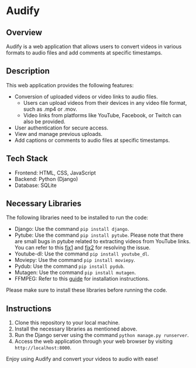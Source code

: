 # Audify

## Overview
Audify is a web application that allows users to convert videos in various formats to audio files and add comments at specific timestamps.

## Description
This web application provides the following features:
- Conversion of uploaded videos or video links to audio files.
  - Users can upload videos from their devices in any video file format, such as .mp4 or .mov.
  - Video links from platforms like YouTube, Facebook, or Twitch can also be provided.
- User authentication for secure access.
- View and manage previous uploads.
- Add captions or comments to audio files at specific timestamps.

## Tech Stack
- Frontend: HTML, CSS, JavaScript
- Backend: Python (Django)
- Database: SQLite

## Necessary Libraries
The following libraries need to be installed to run the code:
- Django: Use the command `pip install django`.
- Pytube: Use the command `pip install pytube`. Please note that there are small bugs in pytube related to extracting videos from YouTube links. You can refer to this [fix1](https://github.com/pytube/pytube/issues/1678) and [fix2](https://stackoverflow.com/questions/68680322/pytube-urllib-error-httperror-http-error-410-gone) for resolving the issue.
- Youtube-dl: Use the command `pip install youtube_dl`.
- Moviepy: Use the command `pip install moviepy`.
- Pydub: Use the command `pip install pydub`.
- Mutagen: Use the command `pip install mutagen`.
- FFMPEG: Refer to this [guide](https://ffmpeg.org/about.html) for installation instructions.

Please make sure to install these libraries before running the code.

## Instructions
1. Clone this repository to your local machine.
2. Install the necessary libraries as mentioned above.
3. Run the Django server using the command `python manage.py runserver`.
4. Access the web application through your web browser by visiting `http://localhost:8000`.

Enjoy using Audify and convert your videos to audio with ease!
